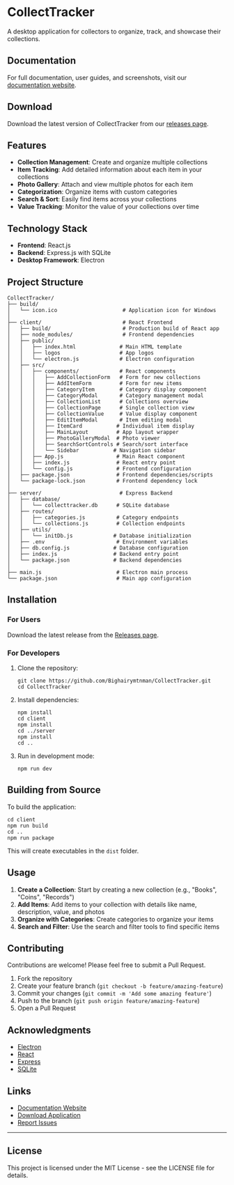 # CollectTracker

A desktop application for collectors to organize, track, and showcase their collections.

## Documentation

For full documentation, user guides, and screenshots, visit our [documentation website](https://bighairymtnman.github.io/CollectTracker-docs/).

## Download

Download the latest version of CollectTracker from our [releases page](https://github.com/Bighairymtnman/CollectTracker/releases/latest).

## Features

- **Collection Management**: Create and organize multiple collections
- **Item Tracking**: Add detailed information about each item in your collections
- **Photo Gallery**: Attach and view multiple photos for each item
- **Categorization**: Organize items with custom categories
- **Search & Sort**: Easily find items across your collections
- **Value Tracking**: Monitor the value of your collections over time

## Technology Stack

- **Frontend**: React.js
- **Backend**: Express.js with SQLite
- **Desktop Framework**: Electron

## Project Structure

```
CollectTracker/
├── build/
│   └── icon.ico                     # Application icon for Windows
│
├── client/                          # React Frontend
│   ├── build/                       # Production build of React app
│   ├── node_modules/                # Frontend dependencies
│   ├── public/
│   │   ├── index.html              # Main HTML template
│   │   ├── logos                   # App logos
│   │   └── electron.js             # Electron configuration
│   ├── src/
│   │   ├── components/             # React components
│   │   │   ├── AddCollectionForm   # Form for new collections
│   │   │   ├── AddItemForm         # Form for new items
│   │   │   ├── CategoryItem        # Category display component
│   │   │   ├── CategoryModal       # Category management modal
│   │   │   ├── CollectionList      # Collections overview
│   │   │   ├── CollectionPage      # Single collection view
│   │   │   ├── CollectionValue     # Value display component
│   │   │   ├── EditItemModal       # Item editing modal
│   │   │   ├── ItemCard           # Individual item display
│   │   │   ├── MainLayout         # App layout wrapper
│   │   │   ├── PhotoGalleryModal  # Photo viewer
│   │   │   ├── SearchSortControls # Search/sort interface
│   │   │   └── Sidebar           # Navigation sidebar
│   │   ├── App.js                 # Main React component
│   │   ├── index.js               # React entry point
│   │   └── config.js              # Frontend configuration
│   ├── package.json               # Frontend dependencies/scripts
│   └── package-lock.json          # Frontend dependency lock
│
├── server/                         # Express Backend
│   ├── database/
│   │   └── collecttracker.db      # SQLite database
│   ├── routes/
│   │   ├── categories.js          # Category endpoints
│   │   └── collections.js         # Collection endpoints
│   ├── utils/
│   │   └── initDb.js             # Database initialization
│   ├── .env                       # Environment variables
│   ├── db.config.js              # Database configuration
│   ├── index.js                  # Backend entry point
│   └── package.json              # Backend dependencies
│
├── main.js                        # Electron main process
└── package.json                   # Main app configuration
```

## Installation

### For Users

Download the latest release from the [Releases page](https://github.com/Bighairymtnman/CollectTracker/releases/latest).

### For Developers

1. Clone the repository:
   ```
   git clone https://github.com/Bighairymtnman/CollectTracker.git
   cd CollectTracker
   ```

2. Install dependencies:
   ```
   npm install
   cd client
   npm install
   cd ../server
   npm install
   cd ..
   ```

3. Run in development mode:
   ```
   npm run dev
   ```

## Building from Source

To build the application:

```
cd client
npm run build
cd ..
npm run package
```

This will create executables in the `dist` folder.

## Usage

1. **Create a Collection**: Start by creating a new collection (e.g., "Books", "Coins", "Records")
2. **Add Items**: Add items to your collection with details like name, description, value, and photos
3. **Organize with Categories**: Create categories to organize your items
4. **Search and Filter**: Use the search and filter tools to find specific items

## Contributing

Contributions are welcome! Please feel free to submit a Pull Request.

1. Fork the repository
2. Create your feature branch (`git checkout -b feature/amazing-feature`)
3. Commit your changes (`git commit -m 'Add some amazing feature'`)
4. Push to the branch (`git push origin feature/amazing-feature`)
5. Open a Pull Request

## Acknowledgments

- [Electron](https://www.electronjs.org/)
- [React](https://reactjs.org/)
- [Express](https://expressjs.com/)
- [SQLite](https://www.sqlite.org/)

## Links

- [Documentation Website](https://bighairymtnman.github.io/CollectTracker-docs/)
- [Download Application](https://github.com/Bighairymtnman/CollectTracker/releases/latest)
- [Report Issues](https://github.com/Bighairymtnman/CollectTracker/issues)

---

## License

This project is licensed under the MIT License - see the LICENSE file for details.

